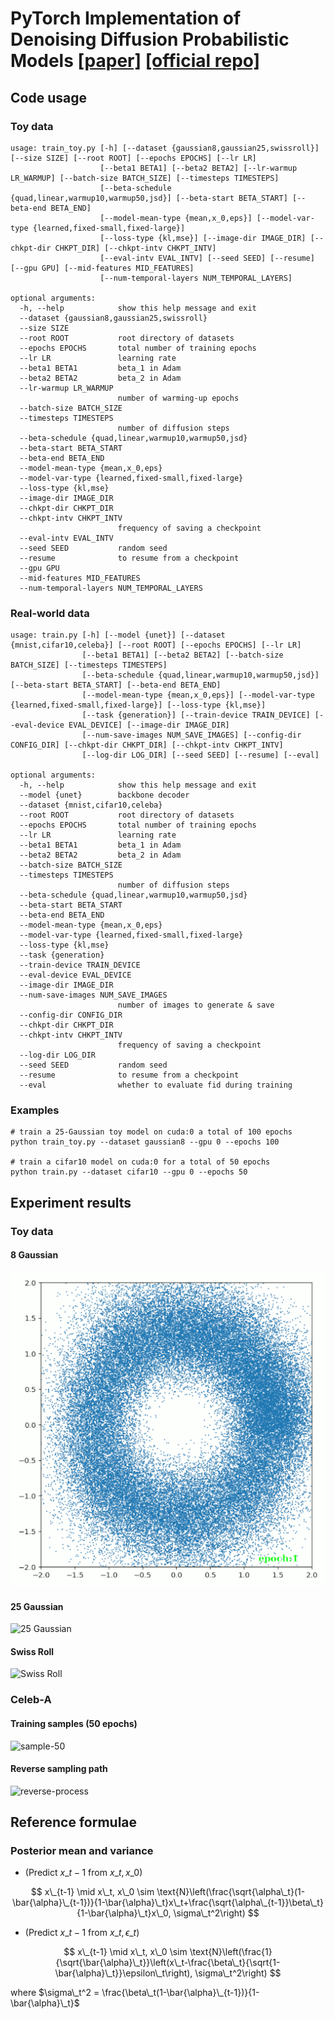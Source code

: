 # PyTorch Implementation of Denoising Diffusion Probabilistic Models [[paper]](https://arxiv.org/abs/2006.11239) [[official repo]](https://github.com/hojonathanho/diffusion)

## Code usage
### Toy data
```shell
usage: train_toy.py [-h] [--dataset {gaussian8,gaussian25,swissroll}] [--size SIZE] [--root ROOT] [--epochs EPOCHS] [--lr LR]
                    [--beta1 BETA1] [--beta2 BETA2] [--lr-warmup LR_WARMUP] [--batch-size BATCH_SIZE] [--timesteps TIMESTEPS]
                    [--beta-schedule {quad,linear,warmup10,warmup50,jsd}] [--beta-start BETA_START] [--beta-end BETA_END]
                    [--model-mean-type {mean,x_0,eps}] [--model-var-type {learned,fixed-small,fixed-large}]
                    [--loss-type {kl,mse}] [--image-dir IMAGE_DIR] [--chkpt-dir CHKPT_DIR] [--chkpt-intv CHKPT_INTV]
                    [--eval-intv EVAL_INTV] [--seed SEED] [--resume] [--gpu GPU] [--mid-features MID_FEATURES]
                    [--num-temporal-layers NUM_TEMPORAL_LAYERS]

optional arguments:
  -h, --help            show this help message and exit
  --dataset {gaussian8,gaussian25,swissroll}
  --size SIZE
  --root ROOT           root directory of datasets
  --epochs EPOCHS       total number of training epochs
  --lr LR               learning rate
  --beta1 BETA1         beta_1 in Adam
  --beta2 BETA2         beta_2 in Adam
  --lr-warmup LR_WARMUP
                        number of warming-up epochs
  --batch-size BATCH_SIZE
  --timesteps TIMESTEPS
                        number of diffusion steps
  --beta-schedule {quad,linear,warmup10,warmup50,jsd}
  --beta-start BETA_START
  --beta-end BETA_END
  --model-mean-type {mean,x_0,eps}
  --model-var-type {learned,fixed-small,fixed-large}
  --loss-type {kl,mse}
  --image-dir IMAGE_DIR
  --chkpt-dir CHKPT_DIR
  --chkpt-intv CHKPT_INTV
                        frequency of saving a checkpoint
  --eval-intv EVAL_INTV
  --seed SEED           random seed
  --resume              to resume from a checkpoint
  --gpu GPU
  --mid-features MID_FEATURES
  --num-temporal-layers NUM_TEMPORAL_LAYERS
```
### Real-world data

```shell
usage: train.py [-h] [--model {unet}] [--dataset {mnist,cifar10,celeba}] [--root ROOT] [--epochs EPOCHS] [--lr LR]
                [--beta1 BETA1] [--beta2 BETA2] [--batch-size BATCH_SIZE] [--timesteps TIMESTEPS]
                [--beta-schedule {quad,linear,warmup10,warmup50,jsd}] [--beta-start BETA_START] [--beta-end BETA_END]
                [--model-mean-type {mean,x_0,eps}] [--model-var-type {learned,fixed-small,fixed-large}] [--loss-type {kl,mse}]
                [--task {generation}] [--train-device TRAIN_DEVICE] [--eval-device EVAL_DEVICE] [--image-dir IMAGE_DIR]
                [--num-save-images NUM_SAVE_IMAGES] [--config-dir CONFIG_DIR] [--chkpt-dir CHKPT_DIR] [--chkpt-intv CHKPT_INTV]
                [--log-dir LOG_DIR] [--seed SEED] [--resume] [--eval]

optional arguments:
  -h, --help            show this help message and exit
  --model {unet}        backbone decoder
  --dataset {mnist,cifar10,celeba}
  --root ROOT           root directory of datasets
  --epochs EPOCHS       total number of training epochs
  --lr LR               learning rate
  --beta1 BETA1         beta_1 in Adam
  --beta2 BETA2         beta_2 in Adam
  --batch-size BATCH_SIZE
  --timesteps TIMESTEPS
                        number of diffusion steps
  --beta-schedule {quad,linear,warmup10,warmup50,jsd}
  --beta-start BETA_START
  --beta-end BETA_END
  --model-mean-type {mean,x_0,eps}
  --model-var-type {learned,fixed-small,fixed-large}
  --loss-type {kl,mse}
  --task {generation}
  --train-device TRAIN_DEVICE
  --eval-device EVAL_DEVICE
  --image-dir IMAGE_DIR
  --num-save-images NUM_SAVE_IMAGES
                        number of images to generate & save
  --config-dir CONFIG_DIR
  --chkpt-dir CHKPT_DIR
  --chkpt-intv CHKPT_INTV
                        frequency of saving a checkpoint
  --log-dir LOG_DIR
  --seed SEED           random seed
  --resume              to resume from a checkpoint
  --eval                whether to evaluate fid during training
```

### Examples
```shell
# train a 25-Gaussian toy model on cuda:0 a total of 100 epochs
python train_toy.py --dataset gaussian8 --gpu 0 --epochs 100

# train a cifar10 model on cuda:0 for a total of 50 epochs
python train.py --dataset cifar10 --gpu 0 --epochs 50
```

## Experiment results

### Toy data

#### 8 Gaussian
![8 Gaussian](./assets/gaussian8.gif)

#### 25 Gaussian
![25 Gaussian](./assets/gaussian25.gif)

#### Swiss Roll
![Swiss Roll](./assets/swissroll.gif)

### Celeb-A

#### Training samples (50 epochs)
![sample-50](./assets/celeba-sample-50.gif)

#### Reverse sampling path
![reverse-process](./assets/celeba-reverse-process.gif)

## Reference formulae

### Posterior mean and variance

- (Predict $x\_{t-1}$ from $x\_t, x\_0$) 

$$ x\_{t-1} \mid x\_t, x\_0 \sim \text{N}\left(\frac{\sqrt{\alpha\_t}(1-\bar{\alpha}\_{t-1})}{1-\bar{\alpha}\_t}x\_t+\frac{\sqrt{\alpha\_{t-1}}\beta\_t}{1-\bar{\alpha}\_t}x\_0, \sigma\_t^2\right) $$

- (Predict $x\_{t-1}$ from $x\_t, \epsilon\_t$) 


$$ x\_{t-1} \mid x\_t, x\_0 \sim \text{N}\left(\frac{1}{\sqrt{\bar{\alpha}\_t}}\left(x\_t-\frac{\beta\_t}{\sqrt{1-\bar{\alpha}\_t}}\epsilon\_t\right), \sigma\_t^2\right) $$

where $\sigma\_t^2 = \frac{\beta\_t(1-\bar{\alpha}\_{t-1})}{1-\bar{\alpha}\_t}$

